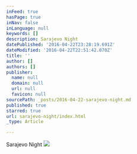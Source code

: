 ```yaml
---
inFeed: true
hasPage: true
inNav: false
inLanguage: null
keywords: []
description: Sarajevo Night
datePublished: '2016-04-22T23:28:19.691Z'
dateModified: '2016-04-22T22:51:42.070Z'
title: ''
author: []
authors: []
publisher:
  name: null
  domain: null
  url: null
  favicon: null
sourcePath: _posts/2016-04-22-sarajevo-night.md
published: true
starred: true
url: sarajevo-night/index.html
_type: Article

---
```

Sarajevo Night
![](https://the-grid-user-content.s3-us-west-2.amazonaws.com/87fed5e6-7333-462d-9dfc-9f5611bbd2fb.jpg)